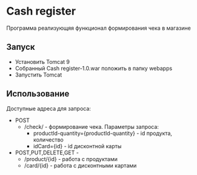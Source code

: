 # Cash register

Программа реализующяя функционал формирования чека в магазине
## Запуск
- Установить Tomcat 9
- Собранный Cash register-1.0.war положить в папку webapps
- Запустить Tomcat
## Использование
Доступные адреса для запроса:
- POST 
  - /check/ - формирование чека.
 Параметры запроса:
     - productId-quantity={productId-quantity} - id продукта, количество
     - idCard={id} - id дисконтной карты
- POST,PUT,DELETE,GET -
  - /product/{id} - работа с продуктами
  -  /card/{id} - работа с дисконтными картами
